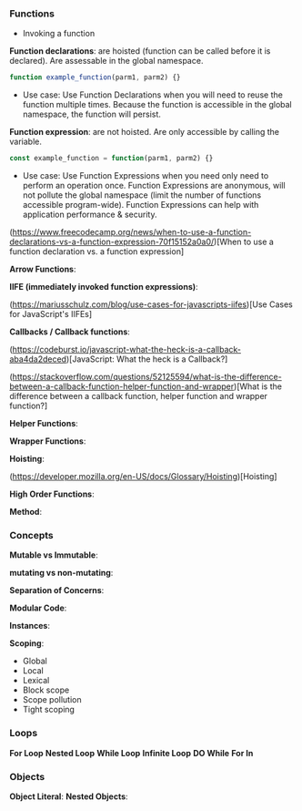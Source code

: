 
### Functions

- Invoking a function

**Function declarations**: are hoisted (function can be called before it is declared). Are assessable in the global namespace.

``` js
function example_function(parm1, parm2) {}
```

- Use case: Use Function Declarations when you will need to reuse the function multiple times. Because the function is accessible in the global namespace, the function will persist.

**Function expression**: are not hoisted. Are only accessible by calling the variable.

``` js
const example_function = function(parm1, parm2) {}
```

- Use case: Use Function Expressions when you need only need to perform an operation once. Function Expressions are anonymous, will not pollute the global namespace (limit the number of functions accessible program-wide). Function Expressions can help with application performance & security.

(https://www.freecodecamp.org/news/when-to-use-a-function-declarations-vs-a-function-expression-70f15152a0a0/)[When to use a function declaration vs. a function expression]

**Arrow Functions**:

**IIFE (immediately invoked function expressions)**:

(https://mariusschulz.com/blog/use-cases-for-javascripts-iifes)[Use Cases for JavaScript's IIFEs]

**Callbacks / Callback functions**:

(https://codeburst.io/javascript-what-the-heck-is-a-callback-aba4da2deced)[JavaScript: What the heck is a Callback?]

(https://stackoverflow.com/questions/52125594/what-is-the-difference-between-a-callback-function-helper-function-and-wrapper)[What is the difference between a callback function, helper function and wrapper function?]

**Helper Functions**:

**Wrapper Functions**:

**Hoisting**:

(https://developer.mozilla.org/en-US/docs/Glossary/Hoisting)[Hoisting]

**High Order Functions**:

**Method**:

### Concepts

**Mutable vs Immutable**:

**mutating vs non-mutating**:

**Separation of Concerns**:

**Modular Code**:

**Instances**:

**Scoping**:

- Global
- Local
- Lexical
- Block scope
- Scope pollution
- Tight scoping

### Loops

**For Loop**
**Nested Loop**
**While Loop**
**Infinite Loop**
**DO While**
**For In**

### Objects

**Object Literal**:
**Nested Objects**: